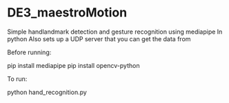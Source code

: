 # DE3_maestroMotion

Simple handlandmark detection and gesture recognition using mediapipe
In python
Also sets up a UDP server that you can get the data from

Before running:

pip install mediapipe
pip install opencv-python

To run:

python hand_recognition.py
